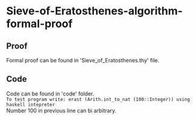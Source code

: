 # Sieve-of-Eratosthenes-algorithm-formal-proof

## Proof
Formal proof can be found in 'Sieve_of_Eratosthenes.thy' file.

## Code
Code can be found in 'code' folder.\
`To test program write: erast (Arith.int_to_nat (100::Integer)) using haskell intepreter`\
Number 100 in previous line can bi arbitrary.
